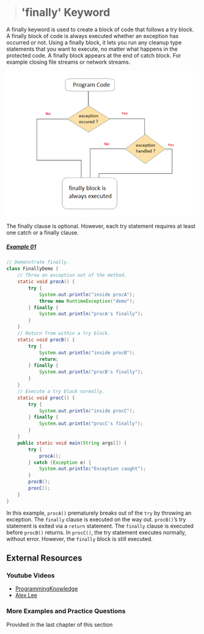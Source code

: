 ># 'finally' Keyword

A finally keyword is used to create a block of code that follows a try block. A finally block of code is always executed whether an exception has occurred or not. Using a finally block, it lets you run any cleanup type statements that you want to execute, no matter what happens in the protected code. A finally block appears at the end of catch block. For example closing file streams or network streams.

![try-catch-finally Flow Diagram](images/try_catch_finally_flow.PNG)

The finally clause is optional. However, each try statement requires at least
one catch or a finally clause.

##### [Example 01](../20-Examples/13-Exception-Handling/05-finally-Keyword/Example-01/)

```java
// Demonstrate finally.
class FinallyDemo {
    // Throw an exception out of the method.
    static void procA() {
        try {
            System.out.println("inside procA");
            throw new RuntimeException("demo");
        } finally {
            System.out.println("procA's finally");
        }
    }
    // Return from within a try block.
    static void procB() {
        try {
            System.out.println("inside procB");
            return;
        } finally {
            System.out.println("procB's finally");
        }
    }
    // Execute a try block normally.
    static void procC() {
        try {
            System.out.println("inside procC");
        } finally {
            System.out.println("procC's finally");
        }
    }
    public static void main(String args[]) {
        try {
            procA();
        } catch (Exception e) {
            System.out.println("Exception caught");
        }
        procB();
        procC();
    }
}
```

In this example, `procA()` prematurely breaks out of the `try` by throwing an exception. The `finally` clause is executed on the way out. `procB()`’s try statement is exited via a `return` statement. The `finally` clause is executed before `procB()` returns. In `procC()`, the try statement executes normally, without error. However, the `finally` block is still executed.

## External Resources

### Youtube Videos

* [ProgrammingKnowledge](https://www.youtube.com/watch?v=nuYdT5q3Gxc&list=PLS1QulWo1RIbfTjQvTdj8Y6yyq4R7g-Al&index=37)
* [Alex Lee](https://www.youtube.com/watch?v=bLGzEqd-ELM&list=PL59LTecnGM1Mg6I4i_KbS0w5bPcDjl7oz&index=21)

### More Examples and Practice Questions

Provided in the last chapter of this section